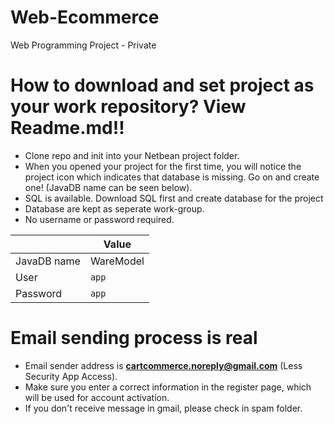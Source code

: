 # Web-Ecommerce
Web Programming Project - Private

# How to download and set project as your work repository? View Readme.md!!
- Clone repo and init into your Netbean project folder. 
- When you opened your project for the first time, you will notice the project icon which indicates that database is missing. Go on and create one! (JavaDB name can be seen below).
- SQL is available. Download SQL first and create database for the project
- Database are kept as seperate work-group.
- No username or password required.

|               | Value         |
| ------------- |---------------|
| JavaDB name   | WareModel     |
| User          | `app`         |
| Password      | `app`         |

# Email sending process is real
- Email sender address is <b>cartcommerce.noreply@gmail.com</b> (Less Security App Access). 
- Make sure you enter a correct information in the register page, which will be used for account activation.
- If you don't receive message in gmail, please check in spam folder. 

